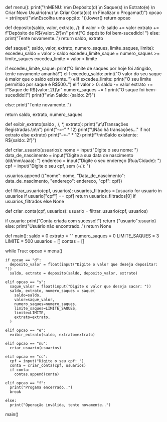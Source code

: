 def menu():
  print("\nMENU: \n\n Depósito(d) \n Saque(s) \n Extrato(e) \n Criar Novo Usuário(nu) \n Criar Conta(cc) \n Finalizar o Progama(f)")
  opcao = str(input("\n\nEscolha uma opção: ")).lower()
  return opcao

def deposito(saldo, valor, extrato, /):
  if valor > 0:
    saldo += valor
    extrato += f"Depósito de R${valor:.2f}\n"
    print("O depósito foi bem-sucedido! ")
  else:
    print("Tente novamente..")
  return saldo, extrato

def saque(*, saldo, valor, extrato, numero_saques, limite_saques, limite):
  excedeu_saldo = valor > saldo
  excedeu_limite_saque = numero_saques >= limite_saques
  excedeu_limite = valor > limite

  if excedeu_limite_saque:
    print("O limite de saques por hoje foi atingido, tente novamente amanhã!")
  elif excedeu_saldo:
    print("O valor do seu saque é maior que o saldo existente..")
  elif excedeu_limite:
    print("O seu limite permitido por saque é R$500..")
  elif valor > 0:
    saldo -= valor
    extrato += f"Saque de R${valor:.2f}\n"
    numero_saques += 1
    print("O saque foi bem-sucedido!!")
    print(f"\n\n   Saldo: {saldo:.2f}")
  
  else:
    print("Tente novamente..")
    
  return saldo, extrato, numero_saques

def exibir_extrato(saldo , /, *, extrato):
  print("\n\tTransações Registradas.\n\n")
  print("-=-" * 12)
  print("\tNão há transações..." if not extrato else extrato) 
  print("-=-" * 12)
  print(f"\n\nSaldo existente: R${saldo:.2f}")

def criar_usuario(usuarios):
  nome = input("Digite o seu nome: ")
  data_de_nascimento = input("Digite a sua data de nascimento (dd/mm/aaaa): ")
  endereco = input("Digite o seu endereço (Rua/Cidade): ")
  cpf = input("Digite o seu cpf, sem (-/.): ")

  usuarios.append ({"nome": nome, "Data_de_nascimento": data_de_nascimento, "endereço": endereco, "cpf": cpf})

def filtrar_usuario(cpf, usuarios):
  usuarios_filtrados = [usuario for usuario in usuarios if usuario["cpf"] == cpf]
  return usuarios_filtrados[0] if usuarios_filtrados else None

def criar_conta(cpf, usuarios):
  usuario = filtrar_usuario(cpf, usuarios)

  if usuario:
    print("Conta criada com sucesso!!")
    return {"usuario":usuario}
  else:
    print("Usuário não encontrado..")
    return None

def main():
  saldo = 0
  extrato = ""
  numero_saques = 0
  LIMITE_SAQUES = 3
  LIMITE = 500
  usuarios = []
  contas = []

  while True:
    opcao = menu()

    if opcao == "d":
      deposito_valor = float(input("Digite o valor que deseja depositar: "))
      saldo, extrato = deposito(saldo, deposito_valor, extrato)

    elif opcao == "s":
      saque_valor = float(input("Digite o valor que deseja sacar: "))
      saldo, extrato, numero_saques = saque(
        saldo=saldo,
        valor=saque_valor,
        numero_saques=numero_saques,
        limite_saques=LIMITE_SAQUES,
        limite=LIMITE,
        extrato=extrato,
      )
    
    elif opcao == "e":
      exibir_extrato(saldo, extrato=extrato)

    elif opcao == "nu":
      criar_usuario(usuarios)
    
    elif opcao == "cc":
      cpf = input("Digite o seu cpf: ")
      conta = criar_conta(cpf, usuarios)
      if conta:
        contas.append(conta)

    elif opcao == "f":
      print("Progama encerrado..")
      break
    
    else:
      print("Operação inválida, tente novamente..")

main()